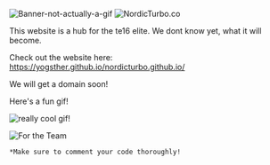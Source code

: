 
![Banner-not-actually-a-gif](https://i.imgur.com/2D3f1ce.gif)
![NordicTurbo.co](http://i.imgur.com/oW4b4mv.png)


This website is a hub for the te16 elite.
We dont know yet, what it will become.

Check out the website here: https://yogsther.github.io/nordicturbo.github.io/

We will get a domain soon!

Here's a fun gif!

![really cool gif!](https://i.imgur.com/6z1bQxS.gif)

![For the Team](http://i.imgur.com/oOXx5LB.png)
	
    
    *Make sure to comment your code thoroughly!
    